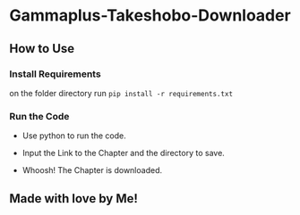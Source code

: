 # Gammaplus-Takeshobo-Downloader

## How to Use

### Install Requirements
on the folder directory run `pip install -r requirements.txt`

### Run the Code
- Use python to run the code.

- Input the Link to the Chapter and the directory to save.

- Whoosh! The Chapter is downloaded.


## Made with love by Me!
